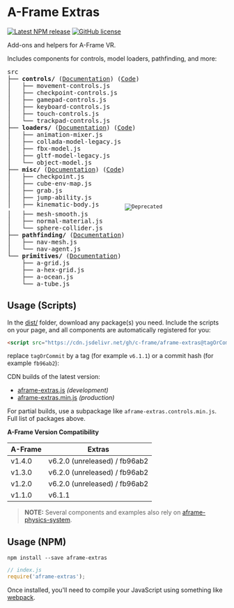 # A-Frame Extras

[![Latest NPM release](https://img.shields.io/npm/v/aframe-extras.svg)](https://www.npmjs.com/package/aframe-extras)
[![GitHub license](https://img.shields.io/badge/license-MIT-blue.svg)](https://raw.githubusercontent.com/c-frame/aframe-extras/master/LICENSE)

Add-ons and helpers for A-Frame VR.

Includes components for controls, model loaders, pathfinding, and more:

<!-- tree src -I index.js -->

<pre>
src
├── <b>controls/</b> (<a href="https://c-frame.github.io/aframe-extras/src/controls">Documentation</a>) (<a href="https://github.com/c-frame/aframe-extras/tree/master/src/controls">Code</a>)
│   ├── movement-controls.js
│   ├── checkpoint-controls.js
│   ├── gamepad-controls.js
│   ├── keyboard-controls.js
│   ├── touch-controls.js
│   └── trackpad-controls.js
├── <b>loaders/</b> (<a href="https://c-frame.github.io/aframe-extras/src/loaders">Documentation</a>) (<a href="https://github.com/c-frame/aframe-extras/tree/master/src/loaders">Code</a>)
│   ├── animation-mixer.js
│   ├── collada-model-legacy.js
│   ├── fbx-model.js
│   ├── gltf-model-legacy.js
│   └── object-model.js
├── <b>misc/</b> (<a href="https://c-frame.github.io/aframe-extras/src/misc">Documentation</a>) (<a href="https://github.com/c-frame/aframe-extras/tree/master/src/misc">Code</a>)
│   ├── checkpoint.js
│   ├── cube-env-map.js
│   ├── grab.js
│   ├── jump-ability.js
│   ├── kinematic-body.js       <sub><img alt="Deprecated" src="https://img.shields.io/badge/status-deprecated-orange.svg"></sub>
│   ├── mesh-smooth.js
│   ├── normal-material.js
│   └── sphere-collider.js
├── <b>pathfinding/</b> (<a href="/src/pathfinding">Documentation</a>)
│   ├── nav-mesh.js
│   └── nav-agent.js
└── <b>primitives/</b> (<a href="/src/primitives">Documentation</a>)
    ├── a-grid.js
    ├── a-hex-grid.js
    ├── a-ocean.js
    └── a-tube.js
</pre>

## Usage (Scripts)

In the [dist/](https://github.com/c-frame/aframe-extras/tree/master/dist) folder, download any package(s) you need. Include the scripts on your page, and all components are automatically registered for you:

```html
<script src="https://cdn.jsdelivr.net/gh/c-frame/aframe-extras@tagOrCommit/dist/aframe-extras.min.js"></script>
```

replace `tagOrCommit` by a tag (for example `v6.1.1`) or a commit hash (for example `fb96ab2`):

CDN builds of the latest version:

- [aframe-extras.js](https://cdn.jsdelivr.net/gh/c-frame/aframe-extras@fb96ab2/dist/aframe-extras.js) *(development)*
- [aframe-extras.min.js](https://cdn.jsdelivr.net/gh/c-frame/aframe-extras@fb96ab2/dist/aframe-extras.min.js) *(production)*

For partial builds, use a subpackage like `aframe-extras.controls.min.js`. Full list of packages above.

**A-Frame Version Compatibility**

| A-Frame  | Extras                        |
|----------|-------------------------------|
| v1.4.0   | v6.2.0 (unreleased) / fb96ab2 |
| v1.3.0   | v6.2.0 (unreleased) / fb96ab2 |
| v1.2.0   | v6.2.0 (unreleased) / fb96ab2 |
| v1.1.0   | v6.1.1                        |

> **NOTE:** Several components and examples also rely on [aframe-physics-system](https://github.com/c-frame/aframe-physics-system).

## Usage (NPM)

```
npm install --save aframe-extras
```

```javascript
// index.js
require('aframe-extras');
```

Once installed, you'll need to compile your JavaScript using something like [webpack](https://webpack.js.org).
